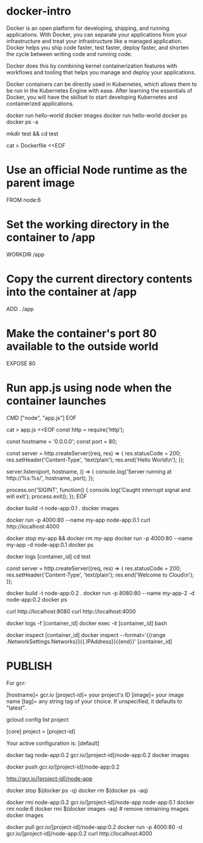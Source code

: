 # docker-intro

Docker is an open platform for developing, shipping, and running applications. With Docker, you can separate your applications from your infrastructure and treat your infrastructure like a managed application. Docker helps you ship code faster, test faster, deploy faster, and shorten the cycle between writing code and running code.

Docker does this by combining kernel containerization features with workflows and tooling that helps you manage and deploy your applications.

Docker containers can be directly used in Kubernetes, which allows them to be run in the Kubernetes Engine with ease. After learning the essentials of Docker, you will have the skillset to start developing Kubernetes and containerized applications.

docker run hello-world
docker images
docker run hello-world
docker ps
docker ps -a

mkdir test && cd test

cat > Dockerfile <<EOF
# Use an official Node runtime as the parent image
FROM node:6

# Set the working directory in the container to /app
WORKDIR /app

# Copy the current directory contents into the container at /app
ADD . /app

# Make the container's port 80 available to the outside world
EXPOSE 80

# Run app.js using node when the container launches
CMD ["node", "app.js"]
EOF


cat > app.js <<EOF
const http = require('http');

const hostname = '0.0.0.0';
const port = 80;

const server = http.createServer((req, res) => {
    res.statusCode = 200;
      res.setHeader('Content-Type', 'text/plain');
        res.end('Hello World\n');
});

server.listen(port, hostname, () => {
    console.log('Server running at http://%s:%s/', hostname, port);
});

process.on('SIGINT', function() {
    console.log('Caught interrupt signal and will exit');
    process.exit();
});
EOF

docker build -t node-app:0.1 .
docker images

docker run -p 4000:80 --name my-app node-app:0.1
curl http://localhost:4000

docker stop my-app && docker rm my-app
docker run -p 4000:80 --name my-app -d node-app:0.1
docker ps

docker logs [container_id]
cd test

const server = http.createServer((req, res) => {
    res.statusCode = 200;
      res.setHeader('Content-Type', 'text/plain');
        res.end('Welcome to Cloud\n');
});

docker build -t node-app:0.2 .
docker run -p 8080:80 --name my-app-2 -d node-app:0.2
docker ps

curl http://localhost:8080
curl http://localhost:4000

docker logs -f [container_id]
docker exec -it [container_id] bash

docker inspect [container_id]
docker inspect --format='{{range .NetworkSettings.Networks}}{{.IPAddress}}{{end}}' [container_id]

# PUBLISH

For gcr:

[hostname]= gcr.io
[project-id]= your project's ID
[image]= your image name
[tag]= any string tag of your choice. If unspecified, it defaults to "latest".

gcloud config list project

[core]
project = [project-id]

Your active configuration is: [default]

docker tag node-app:0.2 gcr.io/[project-id]/node-app:0.2
docker images

docker push gcr.io/[project-id]/node-app:0.2

http://gcr.io/[project-id]/node-app

docker stop $(docker ps -q)
docker rm $(docker ps -aq)

docker rmi node-app:0.2 gcr.io/[project-id]/node-app node-app:0.1
docker rmi node:6
docker rmi $(docker images -aq) # remove remaining images
docker images

docker pull gcr.io/[project-id]/node-app:0.2
docker run -p 4000:80 -d gcr.io/[project-id]/node-app:0.2
curl http://localhost:4000





